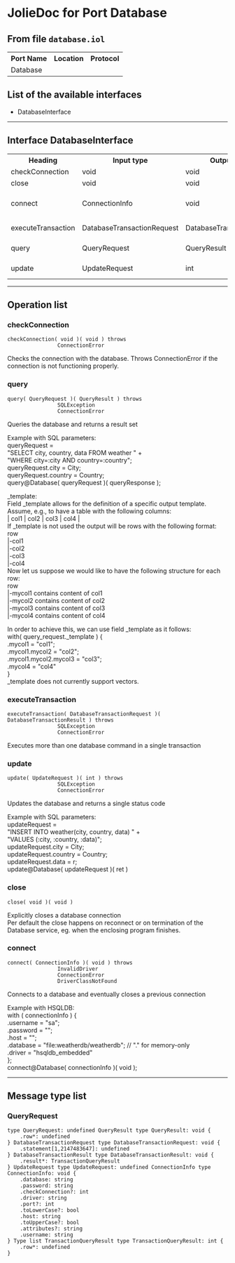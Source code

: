 # JolieDoc for Port Database #

## From file `database.iol` ##

<table>
 <tbody>
  <tr>
   <th>Port Name</th>
   <th>Location</th>
   <th>Protocol</th>
  </tr>
  <tr>
   <td>Database</td>
   <td></td>
   <td></td>
  </tr>
 </tbody>
</table>

## List of the available interfaces ##

 *  DatabaseInterface 

--------------------

## Interface DatabaseInterface ##

<table>
 <tbody>
  <tr>
   <th>Heading</th>
   <th>Input type</th>
   <th>Output type</th>
   <th>Faults</th>
  </tr>
  <tr>
   <td><a rel="nofollow">checkConnection</a></td>
   <td>void<br></td>
   <td>void<br></td>
   <td>ConnectionError,&nbsp;<br></td>
  </tr>
  <tr>
   <td><a rel="nofollow">close</a></td>
   <td>void<br></td>
   <td>void<br></td>
   <td></td>
  </tr>
  <tr>
   <td><a rel="nofollow">connect</a></td>
   <td><a rel="nofollow">ConnectionInfo</a><br></td>
   <td>void<br></td>
   <td>InvalidDriver,&nbsp;<br>ConnectionError,&nbsp;<br>DriverClassNotFound,&nbsp;<br></td>
  </tr>
  <tr>
   <td><a rel="nofollow">executeTransaction</a></td>
   <td><a rel="nofollow">DatabaseTransactionRequest</a><br></td>
   <td><a rel="nofollow">DatabaseTransactionResult</a><br></td>
   <td>SQLException,&nbsp;<br>ConnectionError,&nbsp;<br></td>
  </tr>
  <tr>
   <td><a rel="nofollow">query</a></td>
   <td>QueryRequest<br></td>
   <td><a rel="nofollow">QueryResult</a><br></td>
   <td>SQLException,&nbsp;<br>ConnectionError,&nbsp;<br></td>
  </tr>
  <tr>
   <td><a rel="nofollow">update</a></td>
   <td>UpdateRequest<br></td>
   <td>int<br></td>
   <td>SQLException,&nbsp;<br>ConnectionError,&nbsp;<br></td>
  </tr>
 </tbody>
</table>

--------------------

## Operation list ##

### checkConnection ###

    checkConnection( void )( void ) throws
    				ConnectionError

Checks the connection with the database. Throws ConnectionError if the connection is not functioning properly.

### query ###

    query( QueryRequest )( QueryResult ) throws
    				SQLException
    				ConnectionError

Queries the database and returns a result set  
  
Example with SQL parameters:  
queryRequest =  
"SELECT city, country, data FROM weather " +  
"WHERE city=:city AND country=:country";  
queryRequest.city = City;  
queryRequest.country = Country;  
query@Database( queryRequest )( queryResponse );  
  
\_template:  
Field \_template allows for the definition of a specific output template.  
Assume, e.g., to have a table with the following columns:  
| col1 | col2 | col3 | col4 |  
If \_template is not used the output will be rows with the following format:  
row  
|-col1  
|-col2  
|-col3  
|-col4  
Now let us suppose we would like to have the following structure for each row:  
row  
|-mycol1 contains content of col1  
|-mycol2 contains content of col2  
|-mycol3 contains content of col3  
|-mycol4 contains content of col4  
  
In order to achieve this, we can use field \_template as it follows:  
with( query\_request.\_template ) \{  
.mycol1 = "col1";  
.mycol1.mycol2 = "col2";  
.mycol1.mycol2.mycol3 = "col3";  
.mycol4 = "col4"  
\}  
\_template does not currently support vectors.

### executeTransaction ###

    executeTransaction( DatabaseTransactionRequest )( DatabaseTransactionResult ) throws
    				SQLException
    				ConnectionError

Executes more than one database command in a single transaction

### update ###

    update( UpdateRequest )( int ) throws
    				SQLException
    				ConnectionError

Updates the database and returns a single status code  
  
Example with SQL parameters:  
updateRequest =  
"INSERT INTO weather(city, country, data) " +  
"VALUES (:city, :country, :data)";  
updateRequest.city = City;  
updateRequest.country = Country;  
updateRequest.data = r;  
update@Database( updateRequest )( ret )

### close ###

    close( void )( void )

Explicitly closes a database connection  
Per default the close happens on reconnect or on termination of the  
Database service, eg. when the enclosing program finishes.

### connect ###

    connect( ConnectionInfo )( void ) throws
    				InvalidDriver
    				ConnectionError
    				DriverClassNotFound

Connects to a database and eventually closes a previous connection  
  
Example with HSQLDB:  
with ( connectionInfo ) \{  
.username = "sa";  
.password = "";  
.host = "";  
.database = "file:weatherdb/weatherdb"; // "." for memory-only  
.driver = "hsqldb\_embedded"  
\};  
connect@Database( connectionInfo )( void );

--------------------

## Message type list ##

### QueryRequest ###

    type QueryRequest: undefined QueryResult type QueryResult: void { 
        .row*: undefined
    } DatabaseTransactionRequest type DatabaseTransactionRequest: void { 
        .statement[1,2147483647]: undefined
    } DatabaseTransactionResult type DatabaseTransactionResult: void { 
        .result*: TransactionQueryResult
    } UpdateRequest type UpdateRequest: undefined ConnectionInfo type ConnectionInfo: void { 
        .database: string
        .password: string
        .checkConnection?: int
        .driver: string
        .port?: int
        .toLowerCase?: bool
        .host: string
        .toUpperCase?: bool
        .attributes?: string
        .username: string
    } Type list TransactionQueryResult type TransactionQueryResult: int { 
        .row*: undefined
    }